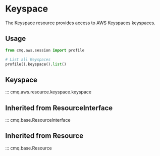 
# Keyspace

The Keyspace resource provides access to AWS Keyspaces keyspaces.

## Usage

```python
from cmq.aws.session import profile

# List all Keyspaces
profile().keyspace().list()
```

## Keyspace
::: cmq.aws.resource.keyspace.keyspace

## Inherited from ResourceInterface
::: cmq.base.ResourceInterface
## Inherited from Resource
::: cmq.base.Resource